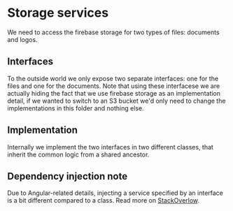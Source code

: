 # Storage services

We need to access the firebase storage for two types of files: documents and logos.

## Interfaces
To the outside world we only expose two separate interfaces: one for the files and one for the documents. Note that using these interfacese we are actually hiding the fact that we use firebase storage as an implementation detail, if we wanted to switch to an S3 bucket we'd only need to change the implementations in this folder and nothing else.

## Implementation
Internally we implement the two interfaces in two different classes, that inherit the common logic from a shared ancestor.

## Dependency injection note
Due to Angular-related details, injecting a service specified by an interface is a bit different compared to a class.
Read more on [StackOverlow](http://stackoverflow.com/questions/37002522/is-it-possible-to-inject-interface-with-angular2).
